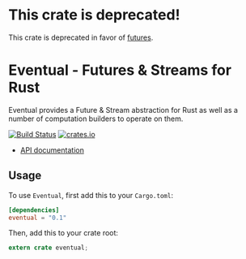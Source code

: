# This crate is deprecated!

This crate is deprecated in favor of [futures](https://crates.io/crates/futures).

# Eventual - Futures & Streams for Rust

Eventual provides a Future & Stream abstraction for Rust as well as a
number of computation builders to operate on them.

[![Build Status](https://travis-ci.org/carllerche/eventual.svg?branch=master)](https://travis-ci.org/carllerche/eventual)
[![crates.io](http://meritbadge.herokuapp.com/eventual)](https://crates.io/crates/eventual)

- [API documentation](http://carllerche.github.io/eventual/eventual/index.html)

## Usage

To use `Eventual`, first add this to your `Cargo.toml`:

```toml
[dependencies]
eventual = "0.1"
```

Then, add this to your crate root:

```rust
extern crate eventual;
```
